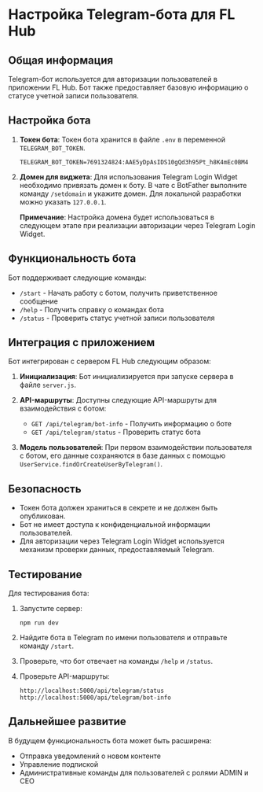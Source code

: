 # Настройка Telegram-бота для FL Hub

## Общая информация

Telegram-бот используется для авторизации пользователей в приложении FL Hub. Бот также предоставляет базовую информацию о статусе учетной записи пользователя.

## Настройка бота

1. **Токен бота**: Токен бота хранится в файле `.env` в переменной `TELEGRAM_BOT_TOKEN`.
   ```
   TELEGRAM_BOT_TOKEN=7691324824:AAE5yDpAsIDS10gQd3h95Pt_h8K4mEc0BM4
   ```

2. **Домен для виджета**: Для использования Telegram Login Widget необходимо привязать домен к боту. В чате с BotFather выполните команду `/setdomain` и укажите домен. Для локальной разработки можно указать `127.0.0.1`.

   **Примечание**: Настройка домена будет использоваться в следующем этапе при реализации авторизации через Telegram Login Widget.

## Функциональность бота

Бот поддерживает следующие команды:

- `/start` - Начать работу с ботом, получить приветственное сообщение
- `/help` - Получить справку о командах бота
- `/status` - Проверить статус учетной записи пользователя

## Интеграция с приложением

Бот интегрирован с сервером FL Hub следующим образом:

1. **Инициализация**: Бот инициализируется при запуске сервера в файле `server.js`.

2. **API-маршруты**: Доступны следующие API-маршруты для взаимодействия с ботом:
   - `GET /api/telegram/bot-info` - Получить информацию о боте
   - `GET /api/telegram/status` - Проверить статус бота

3. **Модель пользователей**: При первом взаимодействии пользователя с ботом, его данные сохраняются в базе данных с помощью `UserService.findOrCreateUserByTelegram()`.

## Безопасность

- Токен бота должен храниться в секрете и не должен быть опубликован.
- Бот не имеет доступа к конфиденциальной информации пользователей.
- Для авторизации через Telegram Login Widget используется механизм проверки данных, предоставляемый Telegram.

## Тестирование

Для тестирования бота:

1. Запустите сервер:
   ```
   npm run dev
   ```

2. Найдите бота в Telegram по имени пользователя и отправьте команду `/start`.

3. Проверьте, что бот отвечает на команды `/help` и `/status`.

4. Проверьте API-маршруты:
   ```
   http://localhost:5000/api/telegram/status
   http://localhost:5000/api/telegram/bot-info
   ```

## Дальнейшее развитие

В будущем функциональность бота может быть расширена:

- Отправка уведомлений о новом контенте
- Управление подпиской
- Административные команды для пользователей с ролями ADMIN и CEO
